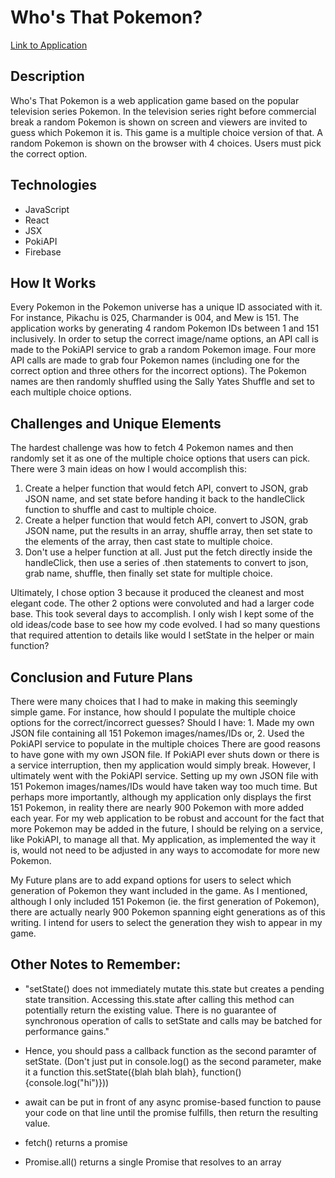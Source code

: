 # Who's That Pokemon?
[Link to Application](https://who-s-that-pokemon-2bb45.web.app/)

## Description
Who's That Pokemon is a web application game based on the popular television series Pokemon. In the television series right before commercial break a random Pokemon is shown on screen and viewers are invited to guess which Pokemon it is. This game is a multiple choice version of that. A random Pokemon is shown on the browser with 4 choices. Users must pick the correct option.

## Technologies
- JavaScript
- React
- JSX
- PokiAPI
- Firebase

## How It Works
Every Pokemon in the Pokemon universe has a unique ID associated with it. For instance, Pikachu is 025, Charmander is 004, and Mew is 151. The application works by generating 4 random Pokemon IDs between 1 and 151 inclusively. In order to setup the correct image/name options, an API call is made to the PokiAPI service to grab a random Pokemon image. Four more API calls are made to grab four Pokemon names (including one for the correct option and three others for the incorrect options). The Pokemon names are then randomly shuffled using the Sally Yates Shuffle and set to each multiple choice options. 

## Challenges and Unique Elements
The hardest challenge was how to fetch 4 Pokemon names and then randomly set it as one of the multiple choice options that users can pick. There were 3 main ideas on how I would accomplish this:

1. Create a helper function that would fetch API, convert to JSON, grab JSON name, and set state before handing it back to the handleClick function to shuffle and cast to multiple choice.
2. Create a helper function that would fetch API, convert to JSON, grab JSON name, put the results in an array, shuffle array, then set state to the elements of the array, then cast state to multiple choice.
3. Don't use a helper function at all. Just put the fetch directly inside the handleClick, then use a series of .then statements to convert to json, grab name, shuffle, then finally set state for multiple choice.

Ultimately, I chose option 3 because it produced the cleanest and most elegant code. The other 2 options were convoluted and had a larger code base. This took several days to accomplish. I only wish I kept some of the old ideas/code base to see how my code evolved. I had so many questions that required attention to details like would I setState in the helper or main function?

## Conclusion and Future Plans
There were many choices that I had to make in making this seemingly simple game. For instance, how should I populate the multiple choice options for the correct/incorrect guesses? Should I have: 
    1. Made my own JSON file containing all 151 Pokemon images/names/IDs or,
    2. Used the PokiAPI service to populate in the multiple choices
There are good reasons to have gone with my own JSON file. If PokiAPI ever shuts down or there is a service interruption, then my application would simply break. However, I ultimately went with the PokiAPI service. Setting up my own JSON file with 151 Pokemon images/names/IDs would have taken way too much time. But perhaps more importantly, although my application only displays the first 151 Pokemon, in reality there are nearly 900 Pokemon with more added each year. For my web application to be robust and account for the fact that more Pokemon may be added in the future, I should be relying on a service, like PokiAPI, to manage all that. My application, as implemented the way it is, would not need to be adjusted in any ways to accomodate for more new Pokemon.

My Future plans are to add expand options for users to select which generation of Pokemon they want included in the game. As I mentioned, although I only included 151 Pokemon (ie. the first generation of Pokemon), there are actually nearly 900 Pokemon spanning eight generations as of this writing. I intend for users to select the generation they wish to appear in my game.

## Other Notes to Remember:
- "setState() does not immediately mutate this.state but creates a pending state transition. Accessing this.state after calling this method can potentially return the existing value. There is no guarantee of synchronous operation of calls to setState and calls may be batched for performance gains."

- Hence, you should pass a callback function as the second paramter of setState. (Don't just put in console.log() as the second parameter, make it a function this.setState({blah blah blah}, function() {console.log("hi")}))

- await can be put in front of any async promise-based function to pause your code on that line until the promise fulfills, then return the resulting value.

- fetch() returns a promise

- Promise.all() returns a single Promise that resolves to an array

